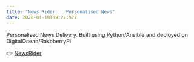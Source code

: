 ```yaml
---
title: "News Rider :: Personalised News"
date: 2020-01-18T09:27:57Z
---
```


Personalised News Delivery. Built using Python/Ansible and deployed on DigitalOcean/RaspberryPi

👉 [NewsRider](https://github.com/namuan/news-rider)

